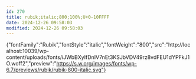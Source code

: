 ```yaml
---
id: 270
title: rubik;italic;800;100%;U+0-10FFFF
date: 2024-12-26 09:58:03
modified: 2024-12-26 09:58:03
---
```



{"fontFamily":"Rubik","fontStyle":"italic","fontWeight":"800","src":"http://localhost:10039/wp-content/uploads/fonts/iJWbBXyIfDnIV7nEt3KSJbVDV49rz8vdFEU1dYPFkJ1O.woff2","preview":"https://s.w.org/images/fonts/wp-6.7/previews/rubik/rubik-800-italic.svg"}